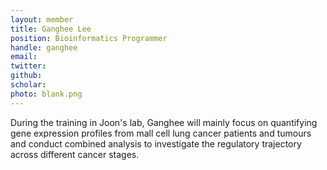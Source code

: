 ```yaml
---
layout: member
title: Ganghee Lee
position: Bioinformatics Programmer​
handle: ganghee
email:
twitter:
github:
scholar: 
photo: blank.png
---
```


During the training in Joon's lab, Ganghee will mainly focus on quantifying gene expression profiles from mall cell lung cancer patients and tumours and conduct combined analysis to investigate the regulatory trajectory across different cancer stages.